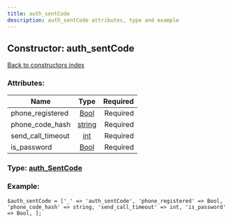 ```yaml
---
title: auth_sentCode
description: auth_sentCode attributes, type and example
---
```

## Constructor: auth\_sentCode  
[Back to constructors index](index.md)



### Attributes:

| Name     |    Type       | Required |
|----------|:-------------:|---------:|
|phone\_registered|[Bool](../types/Bool.md) | Required|
|phone\_code\_hash|[string](../types/string.md) | Required|
|send\_call\_timeout|[int](../types/int.md) | Required|
|is\_password|[Bool](../types/Bool.md) | Required|



### Type: [auth\_SentCode](../types/auth_SentCode.md)


### Example:

```
$auth_sentCode = ['_' => 'auth_sentCode', 'phone_registered' => Bool, 'phone_code_hash' => string, 'send_call_timeout' => int, 'is_password' => Bool, ];
```